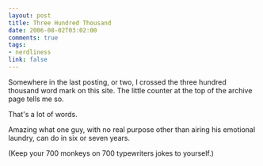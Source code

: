 ```yaml
--- 
layout: post
title: Three Hundred Thousand
date: 2006-08-02T03:02:00
comments: true
tags:
- nerdliness
link: false
---
```

Somewhere in the last posting, or two, I crossed the three hundred thousand word mark on this site. The little counter at the top of the archive page tells me so.

That's a lot of words.

Amazing what one guy, with no real purpose other than airing his emotional laundry, can do in six or seven years.

(Keep your 700 monkeys on 700 typewriters jokes to yourself.)
